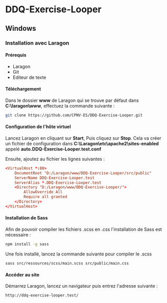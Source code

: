# DDQ-Exercise-Looper
## Windows
### Installation avec Laragon
#### Prérequis
- Laragon
- Git
- Editeur de texte

#### Téléchargement

Dans le dossier **www** de Laragon qui se trouve par défaut dans **C:\laragon\www**, effectuez la commande suivante :
```bash
git clone https://github.com/CPNV-ES/DDQ-Exercise-Looper.git
```

#### Configuration de l'hôte virtuel

Lancez Laragon en cliquant sur **Start**, Puis cliquez sur **Stop**. Cela va créer un fichier de configuration dans **C:\Laragon\etc\apache2\sites-enabled** appelé **auto.DDQ-Exercise-Looper.test.conf**

Ensuite, ajoutez au fichier les lignes suivantes :
```conf
<VirtualHost *:80> 
    DocumentRoot "D:/Laragon/www/DDQ-Exercise-Looper/src/public"
    ServerName DDQ-Exercise-Looper.test
    ServerAlias *.DDQ-Exercise-Looper.test
    <Directory "D:/Laragon/www/DDQ-Exercise-Looper/">
        AllowOverride All
        Require all granted
    </Directory>
</VirtualHost>
```

#### Installation de Sass

Afin de pouvoir compiler les fichiers .scss en .css l'installation de Sass est nécessaire :
```bash
npm install -g sass
```

Une fois installé, lancez la commande suivante pour compiler le .scss
```
sass src/ressources/scss/main.scss src/public/main.css
```

#### Accéder au site

Démarrez Laragon, lancez un navigateur puis entrez l'adresse suivante :
```url
http://ddq-exercise-looper.test/
```